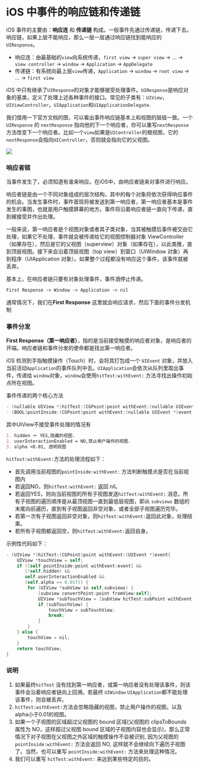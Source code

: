 # iOS 中事件的响应链和传递链



iOS 事件的主要由：**响应连** 和 **传递链** 构成。一般事件先通过传递链，传递下去。响应链，如果上层不能响应，那么一层一层通过响应链找到能响应的`UIResponse`。

* 响应连：由最基础的`view`向系统传递，`first view` -> `super view` -> ... -> `view controller` -> `window` -> `Application` -> `AppDelegate`
* 传递链：有系统向最上层`view`传递，`Application` -> `window` -> `root view` -> ... -> `first view`

iOS 中只有继承了`UIResponse`的对象才能够接受处理事件。`UIResponse`是响应对象的基类，定义了处理上述各种事件的接口。常见的子类有：`UIView`，`UIViewController`，`UIApplication`和`UIApplicationDelegate`.

我们借用一下官方文档的图，可以看出事件响应链基本上和视图的层级一致。一个`UIResponse` 的 `nextResponse` 指向他的下一个响应者，你可以重写`nextResponse`方法改变下一个响应者。比如一个`view`如果是`UIController`的根视图，它的`nextResponse`会指向`UIController`，否则就会指向它的父视图。

![](https://user-gold-cdn.xitu.io/2019/6/12/16b4b107620f66d7)

### 响应者链

当事件发生了，必须知道有谁来响应。在iOS中，由响应者链来对事件进行响应。

响应者链是由一个不同对象组成的层次结构，其中的每个对象将依次获得响应事件的机会。当发生事件时，事件首现将被发送到第一响应者，第一响应者基本是事件发生的事图，也就是用户触摸屏幕的地方。事件将沿着响应者链一直向下传递，直到被接受并作出处理。

一般来说，第一响应者是个视图对象或者其子类对象，当其被触摸后事件被交由它处理，如果它不处理，事件就会被传递给它的视图控制器对象 ViewController（如果存在），然后是它的父视图（superview）对象（如果存在），以此类推，直到顶层视图。接下来会沿着顶层视图（top view）到窗口（UIWindow 对象）再到程序（UIApplication 对象）。如果整个过程都没有响应这个事件，该事件就被丢弃。

基本上，在响应者链只要有对象处理事件，事件酒停止传递。

```markdown
First Response -> Window -> Application -> nil
```

通常情况下，我们在**First Response** 这里就会响应请求，然后下面的事件分发机制

### 事件分发

**First Response（第一响应者）**，指的是当前接受触摸的响应者对象，是响应者的开端。响应者链和事件分发的使命都是找出第一响应者。

iOS 检测到手指触摸操作（Touch）时，会将其打包成一个 `UIEvent` 对象，并放入当前活动`Application`的事件队列中去。`UIApplication`会依次从队列里取出事件，传递给 `window`对象，`window`会使用`hitTest:withEvent:` 方法寻找出操作初始点所在视图。

事件传递的两个核心方法

```objective-c
- (nullable UIView *)hitTest:(CGPoint)point withEvent:(nullable UIEvent *)event;   
- (BOOL)pointInside:(CGPoint)point withEvent:(nullable UIEvent *)event;
```

其中UIView不接受事件处理的情况有

```markdown
1. hidden ＝ YES,隐藏的视图.
2. userInteractionEnabled = NO,禁止用户操作的视图.
3. alpha <0.01, 透明视图
```

`hitTest:withEvent:`方法的处理流程如下：

* 首先调用当前视图的`pointInside:withEvent:` 方法判断触摸点是否在当前视图内
* 若返回NO，则`hitTest:withEvent:` 返回 nil。
* 若返回YES，则向当前视图的所有子视图发送`hitTest:withEvent:` 消息，所有子视图的遍历顺序是从最顶视图一直到最低层视图，即从 `subviews` 数组的末尾向前遍历，直到有子视图返回非空对象，或者全部子视图遍历完毕。
* 若第一次有子视图返回非空对象，则`hitTest:withEvent:`返回此对象，处理结束。
* 若所有子视图都返回空，则`hitTest:withEvent:`返回自身。

示例性代码如下：

```objective-c
- (UIView *)hitTest:(CGPoint)point withEvent:(UIEvent *)event{
    UIView *touchView = self;
    if ([self pointInside:point withEvent:event] &&
       (!self.hidden) &&
       self.userInteractionEnabled &&
       (self.alpha >= 0.01f)) {
        for (UIView *subView in self.subviews) {
            [subview convertPoint:point fromView:self];
            UIView *subTouchView = [subView hitTest:subPoint withEvent:event];
            if (subTouchView) {
                touchView = subTouchView;
                break;
            }
        }
    } else {
        touchView = nil;
    }
    return touchView;
}
```

### 说明

1. 如果最终`hitTest` 没有找到第一响应者，或第一响应者没有处理该事件，则该事件会沿着响应者链向上回溯。若最终 `UIWindow`  `UIApplication`都不能处理该事件，则会被丢弃。
2. `hitTest:withEvent:`方法会忽略隐藏的视图，禁止用户操作的视图，以及alpha小于0.01的视图。
3. 如果一个子视图的区域超过父视图的 bound 区域(父视图的 clipsToBounds 属性为 NO，这样超过父视图 bound 区域的子视图内容也会显示)，那么正常情况下对子视图在父视图之外区域的触摸操作不会被识别, 因为父视图的 `pointInside:withEvent:` 方法会返回 NO, 这样就不会继续向下遍历子视图了。当然，也可以重写 `pointInside:withEvent:` 方法来处理这种情况。
4. 我们可以重写 `hitTest:withEvent:` 来达到某些特定的目的。